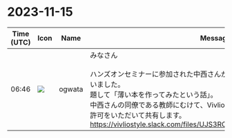 # 2023-11-15

|Time (UTC)|Icon|Name|Message|
|---|---|---|---|
|06:46|![](https://avatars.slack-edge.com/2019-11-22/845042642576_070441337abaca9fb7b3_72.png)|ogwata|みなさん<br><br>ハンズオンセミナーに参加された中西さんが、添付のような文書を送ってくださいました。<br>題して「薄い本を作ってみたという話」。<br>中西さんの同僚である教師にむけて、Vivliostyleを紹介する内容です。<br>許可をいただいて共有します。<br>https://vivliostyle.slack.com/files/UJS3RCS86/F0665TR572M/vivliostyle.pdf|

